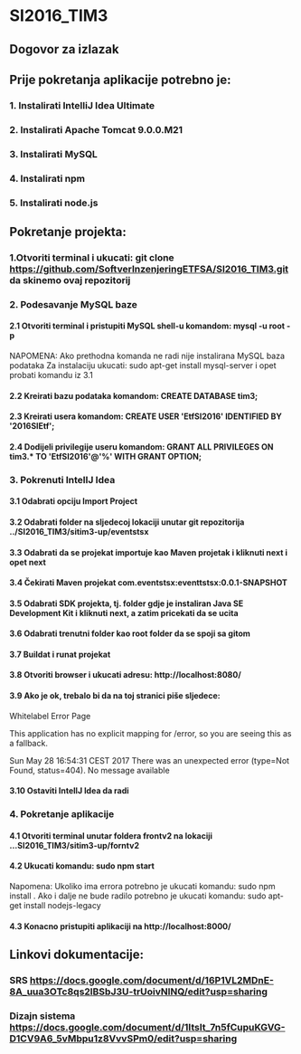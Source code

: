 # SI2016_TIM3

## Dogovor za izlazak

## Prije pokretanja aplikacije potrebno je:

### 1. Instalirati IntelliJ Idea Ultimate

### 2. Instalirati Apache Tomcat 9.0.0.M21

### 3. Instalirati MySQL

### 4. Instalirati npm

### 5. Instalirati node.js



## Pokretanje projekta:

### 1.Otvoriti terminal i ukucati: git clone https://github.com/SoftverInzenjeringETFSA/SI2016_TIM3.git da skinemo ovaj repozitorij



### 2. Podesavanje MySQL baze

#### 2.1 Otvoriti terminal i pristupiti MySQL shell-u komandom: mysql -u root -p 

NAPOMENA: Ako prethodna komanda ne radi nije instalirana MySQL baza podataka
          Za instalaciju ukucati: sudo apt-get install mysql-server i opet probati komandu iz 3.1
    
#### 2.2 Kreirati bazu podataka komandom: CREATE DATABASE tim3; 
#### 2.3 Kreirati usera komandom: CREATE USER 'EtfSI2016' IDENTIFIED BY '2016SIEtf';
#### 2.4 Dodijeli privilegije useru komandom: GRANT ALL PRIVILEGES ON tim3.* TO 'EtfSI2016'@'%' WITH GRANT OPTION;

 
### 3. Pokrenuti IntellJ Idea


#### 3.1 Odabrati opciju Import Project 
#### 3.2 Odabrati folder na sljedecoj lokaciji unutar git repozitorija ../SI2016_TIM3/sitim3-up/eventstsx      
#### 3.3 Odabrati da se projekat importuje kao Maven projetak i kliknuti next i opet next
#### 3.4 Čekirati Maven projekat com.eventstsx:eventtstsx:0.0.1-SNAPSHOT
#### 3.5 Odabrati SDK projekta, tj. folder gdje je instaliran Java SE Development Kit i kliknuti next, a zatim pricekati da se ucita
#### 3.6 Odabrati trenutni folder kao root folder da se spoji sa gitom
#### 3.7 Buildat i runat projekat
#### 3.8 Otvoriti browser i ukucati adresu: http://localhost:8080/
#### 3.9 Ako je ok, trebalo bi da na toj stranici piše sljedece:

Whitelabel Error Page

This application has no explicit mapping for /error, so you are seeing this as a fallback.

Sun May 28 16:54:31 CEST 2017
There was an unexpected error (type=Not Found, status=404).
No message available

#### 3.10 Ostaviti IntellJ Idea da radi 

### 4. Pokretanje aplikacije 

#### 4.1 Otvoriti terminal unutar foldera frontv2 na lokaciji ...SI2016_TIM3/sitim3-up/forntv2
#### 4.2 Ukucati komandu: sudo npm start 

Napomena: Ukoliko ima errora potrebno je ukucati komandu: sudo npm install . 
          Ako i dalje ne bude radilo potrebno je ukucati komandu: sudo apt-get install nodejs-legacy
          
   
#### 4.3 Konacno pristupiti aplikaciji na http://localhost:8000/


## Linkovi dokumentacije:

### SRS https://docs.google.com/document/d/16P1VL2MDnE-8A_uua3OTc8qs2lBSbJ3U-trUoivNlNQ/edit?usp=sharing
### Dizajn sistema https://docs.google.com/document/d/1ItsIt_7n5fCupuKGVG-D1CV9A6_5vMbpu1z8VvvSPm0/edit?usp=sharing
